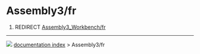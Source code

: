 # Assembly3/fr
1.  REDIRECT [Assembly3\_Workbench/fr](Assembly3_Workbench/fr.md)



---
![](images/Right_arrow.png) [documentation index](../README.md) > Assembly3/fr
